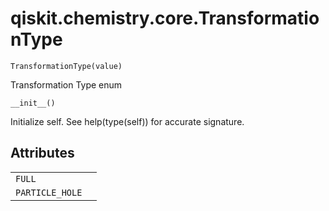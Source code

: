 # qiskit.chemistry.core.TransformationType

<span id="undefined" />

`TransformationType(value)`

Transformation Type enum

<span id="undefined" />

`__init__()`

Initialize self. See help(type(self)) for accurate signature.

## Attributes

|                 |   |
| --------------- | - |
| `FULL`          |   |
| `PARTICLE_HOLE` |   |
